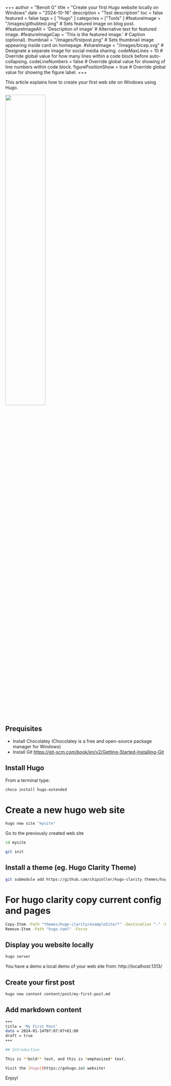 +++
author = "Benoit G"
title = "Create your first Hugo website locally on Windows"
date = "2024-10-16"
description = "Test description"
toc = false
featured = false
tags = [
    "Hugo"
]
categories = ["Tools"
]
#featureImage = "/images/githubtest.png" # Sets featured image on blog post.
#featureImageAlt = 'Description of image' # Alternative text for featured image.
#featureImageCap = 'This is the featured image.' # Caption (optional).
thumbnail = "/images/firstpost.png" # Sets thumbnail image appearing inside card on homepage.
#shareImage = "/images/bicep.svg" # Designate a separate image for social media sharing.
codeMaxLines = 10 # Override global value for how many lines within a code block before auto-collapsing.
codeLineNumbers = false # Override global value for showing of line numbers within code block.
figurePositionShow = true # Override global value for showing the figure label.
+++

This article explains how to create your first web site on Windows using Hugo.
<!--more-->

<img src="/images/firstpost.png" width="50%" height="50%">

## Prequisites
- Install Chocolatey (Chocolatey is a free and open-source package manager for Windows)
- Install Git https://git-scm.com/book/en/v2/Getting-Started-Installing-Git

## Install Hugo

From a terminal type:

```Bash
choco install hugo-extended
```

# Create a new hugo web site

```Bash
hugo new site "mysite"
```

Go to the previously created web site

```Bash
cd mysite
```

```Bash
git init
```

## Install a theme (eg. Hugo Clarity Theme)

```Bash
git submodule add https://github.com/chipzoller/hugo-clarity themes/hugo-clarity
```

# For hugo clarity copy current config and pages

```Bash
Copy-Item -Path "themes/hugo-clarity/exampleSite/*" -Destination "." -Recurse -Force
Remove-Item -Path "hugo.toml" -Force
```

## Display you website locally

```Bash
hugo server
```

You have a demo a local demo of your web site from: http://localhost:1313/

## Create your first post

```Bash
hugo new content content/post/my-first-post.md
```

## Add markdown content

```Bash
+++
title = 'My First Post'
date = 2024-01-14T07:07:07+01:00
draft = true
+++

## Introduction

This is **bold** text, and this is *emphasized* text.

Visit the [Hugo](https://gohugo.io) website!

```
Enjoy!